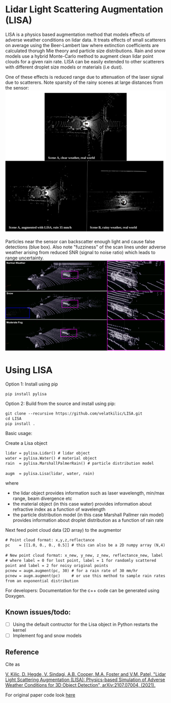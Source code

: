 # Lidar Light Scattering Augmentation (LISA)
LISA is a physics based augmentation method that models effects of adverse weather conditions on lidar data. 
It treats effects of small scatterers on average using the Beer-Lambert law where extinction coefficients are
calculated thorugh Mie theory and particle size distributions. Rain and snow models use a hybrid Monte-Carlo 
method to augment clean lidar point clouds for a given rain rate.  LISA can be easily extended to other
scatterers with different droplet size models or materials (i.e dust).

One of these effects is reduced range due to attenuation of the laser signal due to scatterers. Note sparsity
of the rainy scenes at large distances from the sensor:
![Reduced range](/images/rain.png)

Particles near the sensor can backscatter enough light and cause false detections (blue box). Also note "fuzziness"
of the scan lines under adverse weather arising from reduced SNR (signal to noise ratio) which leads to range uncertainty.
![Randomly scattered points near sensor and lost points](/images/fog_snow.png)

# Using LISA
Option 1: Install using pip

    pip install pylisa

Option 2: Build from the source and install using pip:

    git clone --recursive https://github.com/velatkilic/LISA.git
    cd LISA
    pip install .
    
Basic usage:

Create a Lisa object

    lidar = pylisa.Lidar() # lidar object
    water = pylisa.Water() # material object
    rain  = pylisa.MarshallPalmerRain() # particle distribution model
    
    augm  = pylisa.Lisa(lidar, water, rain)
where

- the lidar object provides information such as laser wavelength, min/max range, beam divergence etc 
- the material object (in this case water) provides information about refractive index as a function of wavelength
- the particle distribution model (in this case Marshall Pallmer rain model) provides information about droplet distribution as a function of rain rate

Next feed point cloud data (2D array) to the augmentor
    
    # Point cloud format: x,y,z,reflectance
    pc    = [[1.0, 0., 0., 0.5]] # this can also be a 2D numpy array (N,4)
    
    # New point cloud format: x_new, y_new, z_new, reflectance_new, label
    # where label = 0 for lost point, label = 1 for randomly scattered point and label = 2 for noisy original points
    pcnew = augm.augment(pc, 30) # for a rain rate of 30 mm/hr
    pcnew = augm.augment(pc)     # or use this method to sample rain rates from an exponential distribution
    
For developers: Documentation for the c++ code can be generated using Doxygen.

## Known issues/todo:

- [ ] Using the default contructor for the Lisa object in Python restarts the kernel
- [ ] Implement fog and snow models

## Reference
Cite as 

[V. Kilic, D. Hegde, V. Sindagi, A.B. Cooper, M.A. Foster and V.M. Patel,
"Lidar Light Scattering Augmentation (LISA): Physics-based Simulation of Adverse Weather Conditions for 3D Object Detection",
arXiv:2107.07004, (2021).](https://arxiv.org/abs/2107.07004)

For original paper code look [here](/python_old/)
